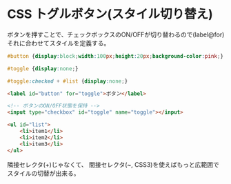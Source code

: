 CSS トグルボタン(スタイル切り替え)
===

ボタンを押すことで、チェックボックスのON/OFFが切り替わるので(label@for)
それに合わせてスタイルを定義する。

``` css
#button {display:block;width:100px;height:20px;background-color:pink;}

#toggle {display:none;}

#toggle:checked + #list {display:none;}
```

``` html
<label id="button" for="toggle">ボタン</label>

<!-- ボタンのON/OFF状態を保持 -->
<input type="checkbox" id="toggle" name="toggle"></input>

<ul id="list">
	<li>item1</li>
	<li>item2</li>
	<li>item3</li>
</ul>
```

隣接セレクタ(+)じゃなくて、
間接セレクタ(~, CSS3)を使えばもっと広範囲でスタイルの切替が出来る。


